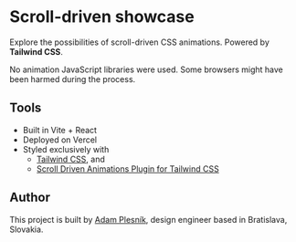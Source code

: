# Scroll-driven showcase

Explore the possibilities of scroll-driven CSS animations. Powered by **Tailwind CSS**.

No animation JavaScript libraries were used. Some browsers might have been harmed during the process.

## Tools

- Built in Vite + React
- Deployed on Vercel
- Styled exclusively with
  - <a href="https://tailwindcss.com" target="_blank">Tailwind CSS</a>, and
  - <a href="https://www.npmjs.com/package/@adam.plesnik/tailwindcss-scroll-driven-animations"  target="_blank">Scroll Driven Animations Plugin for Tailwind CSS</a>

## Author

This project is built by <a href="https://adamplesnik.com" target="_blank">Adam Plesník</a>, design engineer based in Bratislava, Slovakia.
